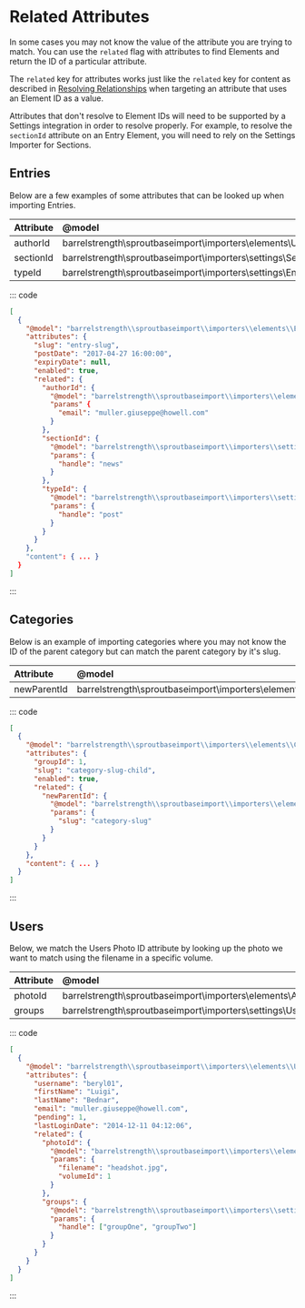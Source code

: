 # Related Attributes

In some cases you may not know the value of the attribute you are trying to match. You can use the `related` flag with attributes to find Elements and return the ID of a particular attribute.

The `related` key for attributes works just like the `related` key for content as described in [Resolving Relationships](./related-attributes.md) when targeting an attribute that uses an Element ID as a value.

Attributes that don't resolve to Element IDs will need to be supported by a Settings integration in order to resolve properly. For example, to resolve the `sectionId` attribute on an Entry Element, you will need to rely on the Settings Importer for Sections.    

## Entries 

Below are a few examples of some attributes that can be looked up when importing Entries.

| Attribute  | @model   |
|:---------- |:-------- |
| authorId   | barrelstrength\\sproutbaseimport\\importers\\elements\\User |
| sectionId  | barrelstrength\\sproutbaseimport\\importers\\settings\\Section |
| typeId     | barrelstrength\\sproutbaseimport\\importers\\settings\\EntryType |

::: code

``` json Craft 3
[
  {
    "@model": "barrelstrength\\sproutbaseimport\\importers\\elements\\Entry",
    "attributes": {
      "slug": "entry-slug",
      "postDate": "2017-04-27 16:00:00",
      "expiryDate": null,
      "enabled": true,
      "related": {
        "authorId": {
          "@model": "barrelstrength\\sproutbaseimport\\importers\\elements\\User",
          "params" {
            "email": "muller.giuseppe@howell.com"
          }
        },
        "sectionId": {
          "@model": "barrelstrength\\sproutbaseimport\\importers\\settings\\Section",
          "params": {
            "handle": "news"
          }
        },
        "typeId": {
          "@model": "barrelstrength\\sproutbaseimport\\importers\\settings\\EntryType",
          "params": {
            "handle": "post"
          }
        }
      }
    },
    "content": { ... }
  }
]
```

:::


## Categories 

Below is an example of importing categories where you may not know the ID of the parent category but can match the parent category by it's slug.

| Attribute   | @model   |
|:----------- |:-------- |
| newParentId | barrelstrength\\sproutbaseimport\\importers\\elements\\Category |

::: code

``` json Craft 3
[
  {
    "@model": "barrelstrength\\sproutbaseimport\\importers\\elements\\Category",
    "attributes": {
      "groupId": 1,
      "slug": "category-slug-child",
      "enabled": true,
      "related": {
        "newParentId": {
          "@model": "barrelstrength\\sproutbaseimport\\importers\\elements\\Category",
          "params": {
            "slug": "category-slug"
          }
        }
      }
    },
    "content": { ... }
  }
]
```

:::

## Users 

Below, we match the Users Photo ID attribute by looking up the photo we want to match using the filename in a specific volume.

| Attribute   | @model   |
|:----------- |:-------- |
| photoId | barrelstrength\\sproutbaseimport\\importers\\elements\\Asset |
| groups | barrelstrength\\sproutbaseimport\\importers\\settings\\UserGroup |

::: code

``` json Craft 3
[
  {
    "@model": "barrelstrength\\sproutbaseimport\\importers\\elements\\User",
    "attributes": {
      "username": "beryl01",
      "firstName": "Luigi",
      "lastName": "Bednar",
      "email": "muller.giuseppe@howell.com",
      "pending": 1,
      "lastLoginDate": "2014-12-11 04:12:06",
      "related": {
        "photoId": {
          "@model": "barrelstrength\\sproutbaseimport\\importers\\elements\\Asset",
          "params": {
            "filename": "headshot.jpg",
            "volumeId": 1
          }
        },
        "groups": {
          "@model": "barrelstrength\\sproutbaseimport\\importers\\settings\\UserGroup",
          "params": {
            "handle": ["groupOne", "groupTwo"]
          }
        }
      }
    }
  }
]
```

:::